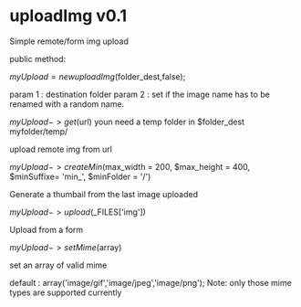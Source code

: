 uploadImg v0.1
==========

Simple remote/form img upload

public method:

$myUpload = new uploadImg($folder_dest,false); 

param 1 : destination folder
param 2 : set if the image name has to be renamed with a random name.

$myUpload->get($url)
youn need a temp folder in $folder_dest
myfolder/temp/

upload remote img from url

$myUpload->createMin($max_width = 200,  $max_height = 400, $minSuffixe= 'min_', $minFolder = '/')

Generate a thumbail from the last image uploaded

$myUpload->upload($_FILES['img'])

Upload from a form

$myUpload->setMime($array)

set an array of valid mime

default : array('image/gif','image/jpeg','image/png');
Note: only those mime types are supported currently